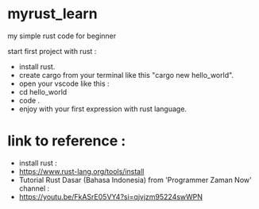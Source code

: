 # myrust_learn
my simple rust code for beginner

start first project with rust :
-  install rust.
-  create cargo from your terminal like this "cargo new hello_world".
-  open your vscode like this :
  - cd hello_world
  - code .
-  enjoy with your first expression with rust language.

# link to reference :
- install rust :
- https://www.rust-lang.org/tools/install
- Tutorial Rust Dasar (Bahasa Indonesia) from 'Programmer Zaman Now' channel :
- https://youtu.be/FkASrE05VY4?si=qjvjzm95224swWPN
